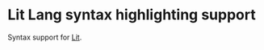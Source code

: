 # Lit Lang syntax highlighting support

Syntax support for [Lit](https://github.com/egordorichev/lit).